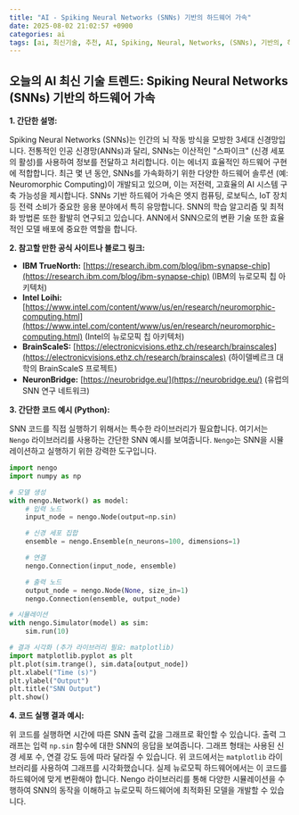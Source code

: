 ```yaml
---
title: "AI - Spiking Neural Networks (SNNs) 기반의 하드웨어 가속"
date: 2025-08-02 21:02:57 +0900
categories: ai
tags: [ai, 최신기술, 추천, AI, Spiking, Neural, Networks, (SNNs), 기반의, 하드웨어, 가속]
---
```


## 오늘의 AI 최신 기술 트렌드: **Spiking Neural Networks (SNNs) 기반의 하드웨어 가속**

**1. 간단한 설명:**

Spiking Neural Networks (SNNs)는 인간의 뇌 작동 방식을 모방한 3세대 신경망입니다. 전통적인 인공 신경망(ANNs)과 달리, SNNs는 이산적인 "스파이크" (신경 세포의 활성)를 사용하여 정보를 전달하고 처리합니다. 이는 에너지 효율적인 하드웨어 구현에 적합합니다. 최근 몇 년 동안, SNNs를 가속화하기 위한 다양한 하드웨어 솔루션 (예: Neuromorphic Computing)이 개발되고 있으며, 이는 저전력, 고효율의 AI 시스템 구축 가능성을 제시합니다.  SNNs 기반 하드웨어 가속은 엣지 컴퓨팅, 로보틱스, IoT 장치 등 전력 소비가 중요한 응용 분야에서 특히 유망합니다.  SNN의 학습 알고리즘 및 최적화 방법론 또한 활발히 연구되고 있습니다. ANN에서 SNN으로의 변환 기술 또한 효율적인 모델 배포에 중요한 역할을 합니다.

**2. 참고할 만한 공식 사이트나 블로그 링크:**

*   **IBM TrueNorth:** [https://research.ibm.com/blog/ibm-synapse-chip](https://research.ibm.com/blog/ibm-synapse-chip) (IBM의 뉴로모픽 칩 아키텍처)
*   **Intel Loihi:** [https://www.intel.com/content/www/us/en/research/neuromorphic-computing.html](https://www.intel.com/content/www/us/en/research/neuromorphic-computing.html) (Intel의 뉴로모픽 칩 아키텍처)
*   **BrainScaleS:** [https://electronicvisions.ethz.ch/research/brainscales](https://electronicvisions.ethz.ch/research/brainscales) (하이델베르크 대학의 BrainScaleS 프로젝트)
*   **NeuronBridge:** [https://neurobridge.eu/](https://neurobridge.eu/) (유럽의 SNN 연구 네트워크)

**3. 간단한 코드 예시 (Python):**

SNN 코드를 직접 실행하기 위해서는 특수한 라이브러리가 필요합니다. 여기서는 `Nengo` 라이브러리를 사용하는 간단한 SNN 예시를 보여줍니다. `Nengo`는 SNN을 시뮬레이션하고 실행하기 위한 강력한 도구입니다.

```python
import nengo
import numpy as np

# 모델 생성
with nengo.Network() as model:
    # 입력 노드
    input_node = nengo.Node(output=np.sin)

    # 신경 세포 집합
    ensemble = nengo.Ensemble(n_neurons=100, dimensions=1)

    # 연결
    nengo.Connection(input_node, ensemble)

    # 출력 노드
    output_node = nengo.Node(None, size_in=1)
    nengo.Connection(ensemble, output_node)

# 시뮬레이션
with nengo.Simulator(model) as sim:
    sim.run(10)

# 결과 시각화 (추가 라이브러리 필요: matplotlib)
import matplotlib.pyplot as plt
plt.plot(sim.trange(), sim.data[output_node])
plt.xlabel("Time (s)")
plt.ylabel("Output")
plt.title("SNN Output")
plt.show()
```

**4. 코드 실행 결과 예시:**

위 코드를 실행하면 시간에 따른 SNN 출력 값을 그래프로 확인할 수 있습니다. 출력 그래프는 입력 `np.sin` 함수에 대한 SNN의 응답을 보여줍니다. 그래프 형태는 사용된 신경 세포 수, 연결 강도 등에 따라 달라질 수 있습니다.  위 코드에서는 `matplotlib` 라이브러리를 사용하여 그래프를 시각화했습니다.  실제 뉴로모픽 하드웨어에서는 이 코드를 하드웨어에 맞게 변환해야 합니다.  Nengo 라이브러리를 통해 다양한 시뮬레이션을 수행하여 SNN의 동작을 이해하고 뉴로모픽 하드웨어에 최적화된 모델을 개발할 수 있습니다.

